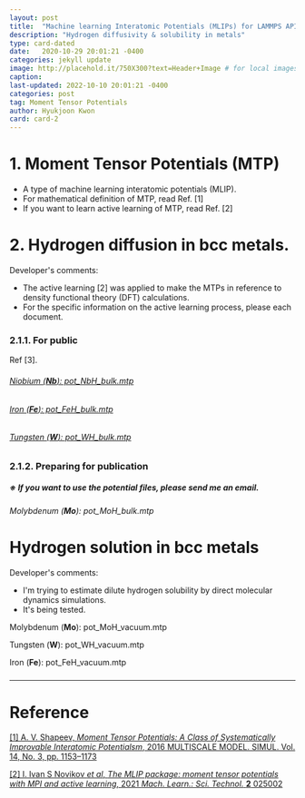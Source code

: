 ```yaml
---
layout: post
title:  "Machine learning Interatomic Potentials (MLIPs) for LAMMPS API"
description: "Hydrogen diffusivity & solubility in metals"
type: card-dated
date:   2020-10-29 20:01:21 -0400
categories: jekyll update
image: http://placehold.it/750X300?text=Header+Image # for local images, place in /assets/img/posts/
caption:
last-updated: 2022-10-10 20:01:21 -0400
categories: post
tag: Moment Tensor Potentials
author: Hyukjoon Kwon
card: card-2
---
```


# 1. Moment Tensor Potentials (MTP)

- A type of machine learning interatomic potentials (MLIP).
- For mathematical definition of MTP, read Ref. [1]  
- If you want to learn active learning of MTP, read Ref. [2]

# 2. Hydrogen diffusion in bcc metals.

Developer's comments:

- The active learning [2] was applied to make the MTPs in reference to density functional theory (DFT) calculations.
- For the specific information on the active learning process, please each document.



### 2.1.1. For public

Ref [3].

###### [Niobium (**Nb**): pot_NbH_bulk.mtp](https://drive.google.com/file/d/1_IPQdBVMCilcIC2Mk-dPVRQFPfzlv0Tz/view?usp=sharing)

###### [Iron (**Fe**): pot_FeH_bulk.mtp](https://drive.google.com/file/d/1KdhpEOihazRp-p3V-ddv0U7LpoUTTzkG/view?usp=sharing)

###### [Tungsten (**W**): pot_WH_bulk.mtp](https://drive.google.com/file/d/1yfsHRGCGW0S6rS8uoinhvAX7onw7TVQK/view?usp=sharing)



### 2.1.2. Preparing for publication

##### ※ If you want to use the potential files, please send me an email.

###### Molybdenum (**Mo**): pot_MoH_bulk.mtp



# Hydrogen solution in bcc metals

Developer's comments:

- I'm trying to estimate dilute hydrogen solubility by direct molecular dynamics simulations.
- It's being tested.

Molybdenum (**Mo**): pot_MoH_vacuum.mtp

Tungsten (**W**): pot_WH_vacuum.mtp

Iron (**Fe**): pot_FeH_vacuum.mtp

### 

-----------------------------------------

# Reference

[[1] A. V. Shapeev, *Moment Tensor Potentials: A Class of Systematically Improvable Interatomic Potentialsm*, 2016 MULTISCALE MODEL. SIMUL. Vol. 14, No. 3, pp. 1153–1173](https://epubs.siam.org/doi/10.1137/15M1054183)

[[2] I. Ivan S Novikov *et al*, *The MLIP package: moment tensor potentials with MPI and active learning*, 2021 *Mach. Learn.: Sci. Technol.* **2** 025002](https://iopscience.iop.org/article/10.1088/2632-2153/abc9fe/meta)

